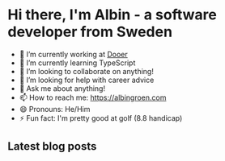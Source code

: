 # Hi there, I'm Albin - a software developer from Sweden

- 🔭 I’m currently working at [Dooer](https://dooer.com)
- 🌱 I’m currently learning TypeScript
- 👯 I’m looking to collaborate on anything!
- 🤔 I’m looking for help with career advice
- 💬 Ask me about anything!
- 📫 How to reach me: https://albingroen.com
- 😄 Pronouns: He/Him
- ⚡ Fun fact: I'm pretty good at golf (8.8 handicap)

## Latest blog posts
<!-- BLOG-POST-LIST:START -->
<!-- BLOG-POST-LIST:END -->